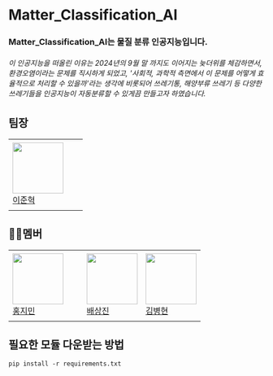 # Matter_Classification_AI
### Matter_Classification_AI는 물질 분류 인공지능입니다.
###### 이 인공지능을 떠올린 이유는 2024년의 9월 말 까지도 이어지는 늦더위를 체감하면서, 환경오염이라는 문제를 직시하게 되었고, '사회적, 과학적 측면에서 이 문제를 어떻게 효율적으로 처리할 수 있을까'라는 생각에 비롯되어 쓰레기통, 해양부류 쓰레기 등 다양한 쓰레기들을 인공지능이 자동분류할 수 있게끔 만들고자 하였습니다.
 
## 팀장
<table>
  <tr height="140px">
    <td width="130px">
      <a href="https://github.com/beejh02"><img height="100px" width="100px" src="https://avatars.githubusercontent.com/u/91623756?v=4"></a>
      <br>
      <a href="https://github.com/beejh02">이준혁</a>
    </td>
  </tr>
</table>


## 🙋‍♂️멤버
<table>
  <tr height="140px">
    <td width="130px">
      <a href="https://github.com/lunatic280"><img height="100px" width="100px" src="https://avatars.githubusercontent.com/u/82097844?v=4"></a>
      <br>
      <a href="https://github.com/lunatic280">홍지민</a>
    </td>
    <td>
      <a href="https://github.com/haemul"><img height="100px" width="100px" src="https://avatars.githubusercontent.com/u/91894303?v=4"></a>
      <br>
      <a href="https://github.com/haemul">배상진</a>
    </td>
    <td>
      <a href="https://github.com/kimbyounghyun"><img height="100px" width="100px" src="https://avatars.githubusercontent.com/u/82097856?v=4"></a>
      <br>
      <a href="https://github.com/kimbyounghyun">김병현</a>
    </td>
  </tr>
</table>


## 필요한 모듈 다운받는 방법
```
pip install -r requirements.txt
```
